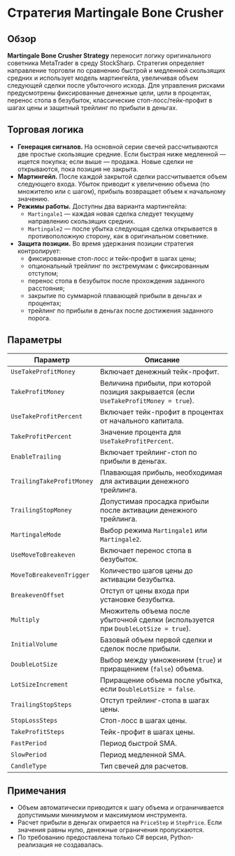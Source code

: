 # Стратегия Martingale Bone Crusher

## Обзор

**Martingale Bone Crusher Strategy** переносит логику оригинального советника MetaTrader в среду StockSharp. Стратегия определяет направление торговли по сравнению быстрой и медленной скользящих средних и использует модель мартингейла, увеличивая объем следующей сделки после убыточного исхода. Для управления рисками предусмотрены фиксированные денежные цели, цели в процентах, перенос стопа в безубыток, классические стоп-лосс/тейк-профит в шагах цены и защитный трейлинг по прибыли в деньгах.

## Торговая логика

- **Генерация сигналов.** На основной серии свечей рассчитываются две простые скользящие средние. Если быстрая ниже медленной — ищется покупка; если выше — продажа. Новые сделки не открываются, пока позиция не закрыта.
- **Мартингейл.** После каждой закрытой сделки рассчитывается объем следующего входа. Убыток приводит к увеличению объема (по множителю или с шагом), прибыль возвращает объем к начальному значению.
- **Режимы работы.** Доступны два варианта мартингейла:
  - `Martingale1` — каждая новая сделка следует текущему направлению скользящих средних.
  - `Martingale2` — после убытка следующая сделка открывается в противоположную сторону, как в оригинальном советнике.
- **Защита позиции.** Во время удержания позиции стратегия контролирует:
  - фиксированные стоп-лосс и тейк-профит в шагах цены;
  - опциональный трейлинг по экстремумам с фиксированным отступом;
  - перенос стопа в безубыток после прохождения заданного расстояния;
  - закрытие по суммарной плавающей прибыли в деньгах и процентах;
  - трейлинг по прибыли в деньгах после достижения заданного порога.

## Параметры

| Параметр | Описание |
|----------|----------|
| `UseTakeProfitMoney` | Включает денежный тейк-профит. |
| `TakeProfitMoney` | Величина прибыли, при которой позиция закрывается (если `UseTakeProfitMoney = true`). |
| `UseTakeProfitPercent` | Включает тейк-профит в процентах от начального капитала. |
| `TakeProfitPercent` | Значение процента для `UseTakeProfitPercent`. |
| `EnableTrailing` | Включает трейлинг-стоп по прибыли в деньгах. |
| `TrailingTakeProfitMoney` | Плавающая прибыль, необходимая для активации денежного трейлинга. |
| `TrailingStopMoney` | Допустимая просадка прибыли после активации денежного трейлинга. |
| `MartingaleMode` | Выбор режима `Martingale1` или `Martingale2`. |
| `UseMoveToBreakeven` | Включает перенос стопа в безубыток. |
| `MoveToBreakevenTrigger` | Количество шагов цены до активации безубытка. |
| `BreakevenOffset` | Отступ от цены входа при установке безубытка. |
| `Multiply` | Множитель объема после убыточной сделки (используется при `DoubleLotSize = true`). |
| `InitialVolume` | Базовый объем первой сделки и сделок после прибыли. |
| `DoubleLotSize` | Выбор между умножением (`true`) и приращением (`false`) объема. |
| `LotSizeIncrement` | Приращение объема после убытка, если `DoubleLotSize = false`. |
| `TrailingStopSteps` | Отступ трейлинг-стопа в шагах цены. |
| `StopLossSteps` | Стоп-лосс в шагах цены. |
| `TakeProfitSteps` | Тейк-профит в шагах цены. |
| `FastPeriod` | Период быстрой SMA. |
| `SlowPeriod` | Период медленной SMA. |
| `CandleType` | Тип свечей для расчетов. |

## Примечания

- Объем автоматически приводится к шагу объема и ограничивается допустимыми минимумом и максимумом инструмента.
- Расчет прибыли в деньгах опирается на `PriceStep` и `StepPrice`. Если значения равны нулю, денежные ограничения пропускаются.
- По требованию предоставлена только C# версия, Python-реализация не создавалась.
